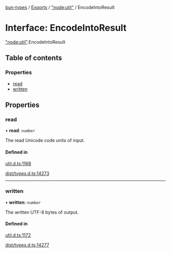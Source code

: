 [bun-types](../README.md) / [Exports](../modules.md) / ["node:util"](../modules/node_util_.md) / EncodeIntoResult

# Interface: EncodeIntoResult

["node:util"](../modules/node_util_.md).EncodeIntoResult

## Table of contents

### Properties

- [read](node_util_.EncodeIntoResult.md#read)
- [written](node_util_.EncodeIntoResult.md#written)

## Properties

### read

• **read**: `number`

The read Unicode code units of input.

#### Defined in

[util.d.ts:1168](https://github.com/valgaze/bun-types/blob/5e53f27/util.d.ts#L1168)

[dist/types.d.ts:14273](https://github.com/valgaze/bun-types/blob/5e53f27/dist/types.d.ts#L14273)

___

### written

• **written**: `number`

The written UTF-8 bytes of output.

#### Defined in

[util.d.ts:1172](https://github.com/valgaze/bun-types/blob/5e53f27/util.d.ts#L1172)

[dist/types.d.ts:14277](https://github.com/valgaze/bun-types/blob/5e53f27/dist/types.d.ts#L14277)
